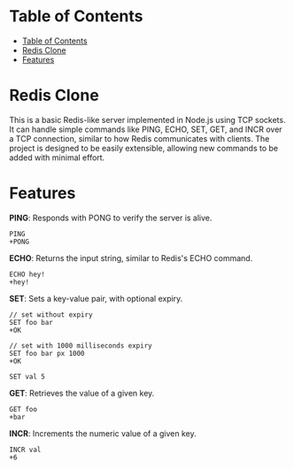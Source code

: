 # Table of Contents

- [Table of Contents](#table-of-contents)
- [Redis Clone](#redis-clone)
- [Features](#features)

# Redis Clone

This is a basic Redis-like server implemented in Node.js using TCP sockets. It can handle simple commands like PING, ECHO, SET, GET, and INCR over a TCP connection, similar to how Redis communicates with clients. The project is designed to be easily extensible, allowing new commands to be added with minimal effort.

# Features

**PING**: Responds with PONG to verify the server is alive.

```
PING
+PONG
```

**ECHO**: Returns the input string, similar to Redis's ECHO command.

```
ECHO hey!
+hey!
```

**SET**: Sets a key-value pair, with optional expiry.

```
// set without expiry
SET foo bar
+OK

// set with 1000 milliseconds expiry
SET foo bar px 1000
+OK

SET val 5
```

**GET**: Retrieves the value of a given key.

```
GET foo
+bar
```

**INCR**: Increments the numeric value of a given key.

```
INCR val
+6
```
